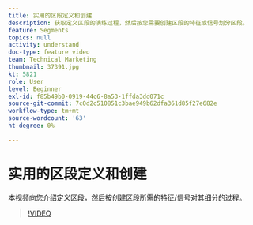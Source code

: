 ```yaml
---
title: 实用的区段定义和创建
description: 获取定义区段的演练过程，然后按您需要创建区段的特征或信号划分区段。
feature: Segments
topics: null
activity: understand
doc-type: feature video
team: Technical Marketing
thumbnail: 37391.jpg
kt: 5821
role: User
level: Beginner
exl-id: f85b49b0-0919-44c6-8a53-1ffda3dd071c
source-git-commit: 7c0d2c510851c3bae949b62dfa361d85f27e682e
workflow-type: tm+mt
source-wordcount: '63'
ht-degree: 0%

---
```


# 实用的区段定义和创建

本视频向您介绍定义区段，然后按创建区段所需的特征/信号对其细分的过程。

>[!VIDEO](https://video.tv.adobe.com/v/37391/?quality=12&learn=on)
